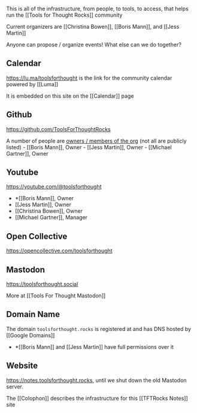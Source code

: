 This is all of the infrastructure, from people, to tools, to access, that helps run the [[Tools for Thought Rocks]] community

Current organizers are  [[Christina Bowen]], [[Boris Mann]], and [[Jess Martin]]

Anyone can propose / organize events! What else can we do together?

## Calendar

https://lu.ma/toolsforthought is the link for the community calendar powered by [[Luma]] 

It is embedded on this site on the [[Calendar]] page

## Github

https://github.com/ToolsForThoughtRocks

A number of people are [owners / members of the org](https://github.com/orgs/ToolsForThoughtRocks/people) (not all are publicly listed)
	- [[Boris Mann]], Owner
	- [[Jess Martin]], Owner
	- [[Michael Gartner]], Owner

## Youtube

https://youtube.com/@toolsforthought

* *[[Boris Mann]], Owner
* [[Jess Martin]], Owner
* [[Christina Bowen]], Owner
* [[Michael Gartner]], Manager

## Open Collective

https://opencollective.com/toolsforthought

## Mastodon

https://toolsforthought.social

More at [[Tools For Thought Mastodon]]

## Domain Name

The domain `toolsforthought.rocks` is registered at and has DNS hosted by [[Google Domains]]

* *[[Boris Mann]] and [[Jess Martin]] have full permissions over it

## Website

https://notes.toolsforthought.rocks, until we shut down the old Mastodon server.

The [[Colophon]] describes the infrastructure for this [[TFTRocks Notes]] site